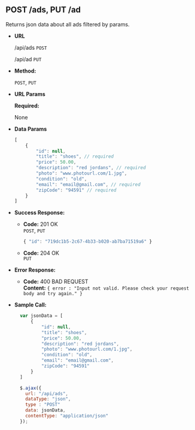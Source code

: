 **POST /ads, PUT /ad**
----
  Returns json data about all ads filtered by params. 

* **URL**

  /api/ads `POST`
  
  /api/ad `PUT`

* **Method:**

  `POST`, `PUT`
  
*  **URL Params**

   **Required:**
 
   None

* **Data Params**
    ```javascript
    [
        {
            "id": null,
            "title": "shoes", // required
            "price": 50.00,
            "description": "red jordans", // required
            "photo": "www.photourl.com/1.jpg",
            "condition": "old",
            "email": "email@gmail.com", // required
            "zipCode": "94591" // required
        }
    ]
    ```

* **Success Response:**

    * **Code:** 201 OK <br />
      `POST`, `PUT`
      
      ```javascript
      { "id": "719dc1b5-2c67-4b33-b020-ab7ba71519a6" }
      ```
      

    * **Code:** 204 OK <br /> 
    `PUT`

    
 
* **Error Response:**

  * **Code:** 400 BAD REQUEST <br />
    **Content:** `{ error : "Input not valid. Please check your request body and try again." }`

* **Sample Call:**

  ```javascript
    var jsonData = [
        {
            "id": null,
            "title": "shoes",
            "price": 50.00,
            "description": "red jordans", 
            "photo": "www.photourl.com/1.jpg",
            "condition": "old",
            "email": "email@gmail.com",
            "zipCode": "94591" 
        }
    ]

    $.ajax({
      url: "/api/ads",
      dataType: "json",
      type : "POST"
      data: jsonData,
      contentType: "application/json"
    });
  ```
